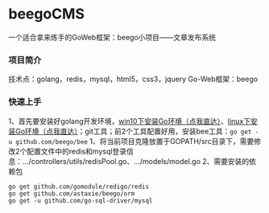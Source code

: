# beegoCMS
一个适合拿来练手的GoWeb框架：beego小项目——文章发布系统

### 项目简介

技术点：golang，redis，mysql，html5，css3，jquery
Go-Web框架：beego

### 快速上手

1、首先要安装好golang开发环境，[win10下安装Go环境（点我直达）](https://www.jianshu.com/p/a86b4b3cb9ba)、[linux下安装Go环境（点我直达）](https://www.jianshu.com/p/09480e44b87a)；git工具；前2个工具配置好用，安装bee工具：`go get -u github.com/beego/bee`
1、将当前项目克隆放置于GOPATH/src目录下，需要修改2个配置文件中的redis和mysql登录信息：.../controllers/utils/redisPool.go、.../models/model.go
2、需要安装的依赖包
```
go get github.com/gomodule/redigo/redis
go get github.com/astaxie/beego/orm
go get -u github.com/go-sql-driver/mysql
```